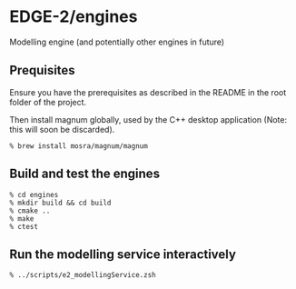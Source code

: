 # EDGE-2/engines

Modelling engine (and potentially other engines in future)

## Prequisites

Ensure you have the prerequisites as described in the README in the root folder of the project.

Then install magnum globally, used by the C++ desktop application (Note: this will soon be discarded).
```
% brew install mosra/magnum/magnum
```

## Build and test the engines

```
% cd engines
% mkdir build && cd build
% cmake ..
% make
% ctest
```

## Run the modelling service interactively

```
% ../scripts/e2_modellingService.zsh
```

